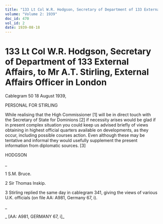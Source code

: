 ```yaml
---
title: "133 Lt Col W.R. Hodgson, Secretary of Department of 133 External Affairs, to Mr A.T. Stirling, External Affairs Officer in London"
volume: "Volume 2: 1939"
doc_id: 470
vol_id: 2
date: 1939-08-18
---
```


# 133 Lt Col W.R. Hodgson, Secretary of Department of 133 External Affairs, to Mr A.T. Stirling, External Affairs Officer in London

Cablegram 50 18 August 1939,

PERSONAL FOR STIRLING

While realising that the High Commissioner [1] will be in direct touch with the Secretary of State for Dominions [2] if necessity arises would be glad if in present complex situation you could keep us advised briefly of views obtaining in highest official quarters available on developments, as they occur, including possible courses action. Even although these may be tentative and informal they would usefully supplement the present information from diplomatic sources. [3]

HODGSON

_

1 S.M. Bruce.

2 Sir Thomas Inskip.

3 Stirling replied the same day in cablegram 341, giving the views of various U.K. officials (on file AA: A981, Germany 67, i).

_

_ [AA: A981, GERMANY 67, i]_
